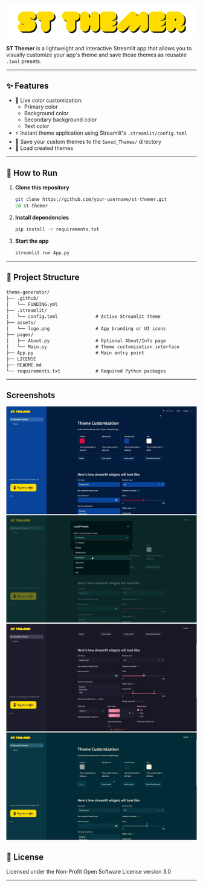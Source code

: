 ![Banner](https://raw.githubusercontent.com/Sarvamm/st-themer/refs/heads/main/assets/logo.png)

**ST Themer** is a lightweight and interactive Streamlit app that allows you to visually customize your app's theme and save those themes as reusable `.toml` presets.

---

## ✨ Features

- 🎨 Live color customization:
  - Primary color
  - Background color
  - Secondary background color
  - Text color
- ⚡ Instant theme application using Streamlit's `.streamlit/config.toml`
- 💾 Save your custom themes to the `Saved_Themes/` directory
- 📁 Load created themes

---

## 🚀 How to Run

1. **Clone this repository**
   ```bash
   git clone https://github.com/your-username/st-themer.git
   cd st-themer
   ```

2. **Install dependencies**
   ```bash
   pip install -r requirements.txt
   ```

3. **Start the app**
   ```bash
   streamlit run App.py
   ```

---

## 📂 Project Structure

```
theme-generator/
├── .github/
│   └── FUNDING.yml
├── .streamlit/
│   └── config.toml              # Active Streamlit theme
├── assets/
│   └── logo.png                 # App branding or UI icons
├── pages/
│   ├── About.py                 # Optional About/Info page
│   └── Main.py                  # Theme customization interface
├── App.py                       # Main entry point
├── LICENSE
├── README.md
└── requirements.txt             # Required Python packages
```

---
## Screenshots
![one](https://raw.githubusercontent.com/Sarvamm/st-themer/refs/heads/main/assets/Snapshot_1.png)
![one](https://raw.githubusercontent.com/Sarvamm/st-themer/refs/heads/main/assets/Snapshot_2.png)
![one](https://raw.githubusercontent.com/Sarvamm/st-themer/refs/heads/main/assets/Snapshot_3.png)
![one](https://raw.githubusercontent.com/Sarvamm/st-themer/refs/heads/main/assets/Snapshot_4.png)



## 📜 License

Licensed under the Non-Profit Open Software License version 3.0

---

